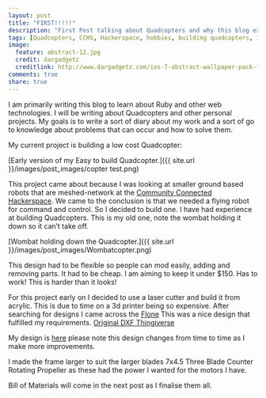 ```yaml
---
layout: post
title: "FIRST!!!!!"
description: "First Post talking about Quadcopters and why this blog exists"
tags: [Quadcopters, CCHS, Hackerspace, hobbies, building quadcopters, intro]
image:
  feature: abstract-12.jpg 
  credit: dargadgetz
  creditlink: http://www.dargadgetz.com/ios-7-abstract-wallpaper-pack-for-iphone-5-and-ipod-touch-retina/
comments: true
share: true
---
```

I am primarily writing this blog to learn about Ruby and other web technologies. I will be writing about Quadcopters and other personal projects. My goals is to write a sort of diary about my work and a sort of go to knowledge about problems that can occur and how to solve them.

My current project is building a low cost Quadcopter:

[Early version of my Easy to build Quadcopter.]({{ site.url }}/images/post_images/copter test.png)

This project came about because I was looking at smaller ground based robots that are meshed-network at the [Community Connected Hackerspace](http://www.hackmelbourne.org/). We came to the conclusion is that we needed a flying robot for command and control. So I decided to build one. I have had experience at building Quadcopters. This is my old one, note the wombat holding it down so it can’t take off.

[Wombat holding down the Quadcopter.]({{ site.url }}/images/post_images/Wombatcopter.png)

This design had to be flexible so people can mod easily, adding and removing parts. It had to be cheap. I am aiming to keep it under $150. Has to work! This is harder than it looks!

For this project early on I decided to use a laser cutter and build it from acrylic. This is due to time on a 3d printer being so expensive. 
After searching for designs I came across the [Flone](http://www.instructables.com/id/Flone/) This was a nice design that fulfilled my requirements. 
[Original DXF Thingiverse](http://www.thingiverse.com/thing:113497)

My design is [here](https://github.com/adricl/Quadcopter-Frame) please note this design changes from time to time as I make more improvements. 

I made the frame larger to suit the larger blades 7x4.5 Three Blade Counter Rotating Propeller as these had the power I wanted for the motors I have.

Bill of Materials will come in the next post as I finalise them all.
